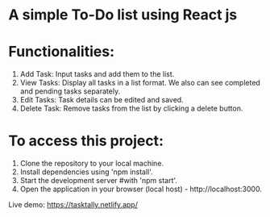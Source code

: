# A simple To-Do list using React js

# Functionalities:
1. Add Task: Input tasks and add them to the list.
2. View Tasks: Display all tasks in a list format. We also can see completed and pending tasks separately.
3. Edit Tasks: Task details can be edited and saved.
4. Delete Task: Remove tasks from the list by clicking a delete button.


# To access this project:
1. Clone the repository to your local machine.
2. Install dependencies using 'npm install'.
3. Start the development server #with 'npm start'.
4. Open the application in your browser (local host) - http://localhost:3000.


Live demo: https://tasktally.netlify.app/

